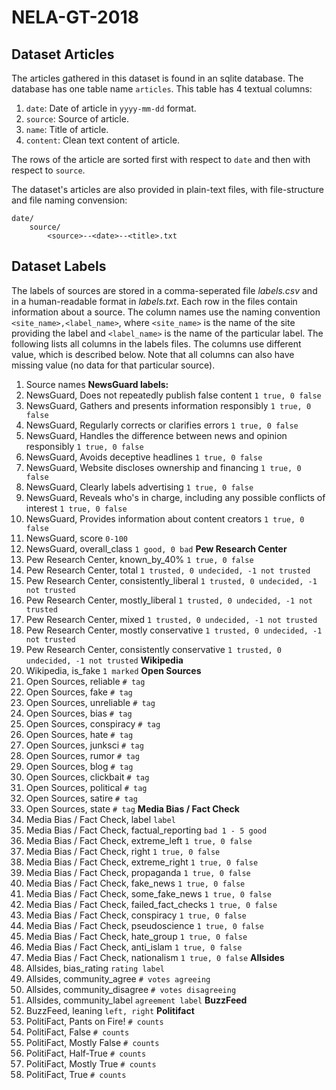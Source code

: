 # NELA-GT-2018

## Dataset Articles

The articles gathered in this dataset is found in an sqlite database. The database has one table name `articles`. This table has 4 textual columns:

1. `date`: Date of article in `yyyy-mm-dd` format.
1. `source`: Source of article.
1. `name`: Title of article.
1. `content`: Clean text content of article.

The rows of the article are sorted first with respect to `date` and then with respect to `source`.

The dataset's articles are also provided in plain-text files, with file-structure and file naming convension:
```
date/
	source/
		<source>--<date>--<title>.txt
```

## Dataset Labels

The labels of sources are stored in a comma-seperated file *labels.csv* and in a human-readable format in *labels.txt*. Each row in the files contain information about a source. 
The column names use the naming convention `<site_name>,<label_name>`, where `<site_name>` is the name of the site providing the label and `<label_name>` is the name of the particular label. The following lists all columns in the labels files. The columns use different value, which is described below. Note that all columns can also have missing value (no data for that particular source).

1.  Source names
  	**NewsGuard labels:**
1. NewsGuard, Does not repeatedly publish false content `1 true, 0 false`
2. NewsGuard, Gathers and presents information responsibly `1 true, 0 false`
3. NewsGuard, Regularly corrects or clarifies errors `1 true, 0 false`
4. NewsGuard, Handles the difference between news and opinion responsibly `1 true, 0 false`
5. NewsGuard, Avoids deceptive headlines `1 true, 0 false`
6. NewsGuard, Website discloses ownership and financing `1 true, 0 false`
7. NewsGuard, Clearly labels advertising `1 true, 0 false`
8. NewsGuard, Reveals who's in charge, including any possible conflicts of interest `1 true, 0 false`
9. NewsGuard, Provides information about content creators `1 true, 0 false`
10. NewsGuard, score `0-100`
11. NewsGuard, overall_class `1 good, 0 bad`
	**Pew Research Center**
12. Pew Research Center, known_by_40% `1 true, 0 false`
13. Pew Research Center, total `1 trusted, 0 undecided, -1 not trusted`
14. Pew Research Center, consistently_liberal `1 trusted, 0 undecided, -1 not trusted`
15. Pew Research Center, mostly_liberal `1 trusted, 0 undecided, -1 not trusted`
16. Pew Research Center, mixed `1 trusted, 0 undecided, -1 not trusted`
17. Pew Research Center, mostly conservative `1 trusted, 0 undecided, -1 not trusted`
18. Pew Research Center, consistently conservative `1 trusted, 0 undecided, -1 not trusted`
	**Wikipedia**
19. Wikipedia, is_fake `1 marked`
	**Open Sources**
20. Open Sources, reliable `# tag`
21. Open Sources, fake `# tag`
22. Open Sources, unreliable `# tag`
23. Open Sources, bias `# tag`
24. Open Sources, conspiracy `# tag`
25. Open Sources, hate `# tag`
26. Open Sources, junksci `# tag`
27. Open Sources, rumor `# tag`
28. Open Sources, blog `# tag`
29. Open Sources, clickbait `# tag`
30. Open Sources, political `# tag`
31. Open Sources, satire `# tag`
32. Open Sources, state `# tag`
	**Media Bias / Fact Check**
33. Media Bias / Fact Check, label `label`
34. Media Bias / Fact Check, factual_reporting `bad 1 - 5 good`
35. Media Bias / Fact Check, extreme_left `1 true, 0 false`
36. Media Bias / Fact Check, right `1 true, 0 false`
37. Media Bias / Fact Check, extreme_right `1 true, 0 false`
38. Media Bias / Fact Check, propaganda `1 true, 0 false`
39. Media Bias / Fact Check, fake_news `1 true, 0 false`
40. Media Bias / Fact Check, some_fake_news `1 true, 0 false`
41. Media Bias / Fact Check, failed_fact_checks `1 true, 0 false`
42. Media Bias / Fact Check, conspiracy `1 true, 0 false`
43. Media Bias / Fact Check, pseudoscience `1 true, 0 false`
44. Media Bias / Fact Check, hate_group `1 true, 0 false`
45. Media Bias / Fact Check, anti_islam `1 true, 0 false`
46. Media Bias / Fact Check, nationalism `1 true, 0 false`
	**Allsides**
47. Allsides, bias_rating `rating label`
48. Allsides, community_agree `# votes agreeing`
49. Allsides, community_disagree `# votes disagreeing`
50. Allsides, community_label `agreement label`
	**BuzzFeed**
51. BuzzFeed, leaning `left, right`
	**Politifact**
52. PolitiFact, Pants on Fire! `# counts`
53. PolitiFact, False `# counts`
54. PolitiFact, Mostly False `# counts`
55. PolitiFact, Half-True `# counts`
56. PolitiFact, Mostly True `# counts`
57. PolitiFact, True `# counts`

